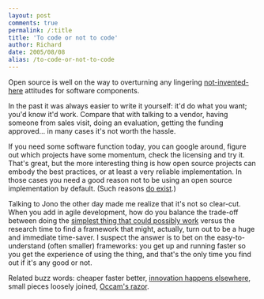```yaml
---
layout: post
comments: true
permalink: /:title
title: 'To code or not to code'
author: Richard
date: 2005/08/08
alias: /to-code-or-not-to-code
---
```


Open source is well on the way to overturning any lingering
[not-invented-here][] attitudes for software components.

In the past it was always easier to write it yourself: it'd do what you
want; you'd know it'd work. Compare that with talking to a vendor,
having someone from sales visit, doing an evaluation, getting the
funding approved... in many cases it's not worth the hassle.

If you need some software function today, you can google around, figure
out which projects have some momentum, check the licensing and try it.
That's great, but the more interesting thing is how open source projects
can embody the best practices, or at least a very reliable
implementation. In those cases you need a good reason not to be using an
open source implementation by default. (Such reasons [do exist][].)

Talking to Jono the other day made me realize that it's not so
clear-cut. When you add in agile development, how do you balance the
trade-off between doing the [simplest thing that could possibly work][]
versus the research time to find a framework that might, actually, turn
out to be a huge and immediate time-saver. I suspect the answer is to
bet on the easy-to-understand (often smaller) frameworks: you get up and
running faster so you get the experience of using the thing, and that's
the only time you find out if it's any good or not.

Related buzz words: cheaper faster better, [innovation happens elsewhere][], small pieces loosely joined, [Occam's razor][].

  [not-invented-here]: http://en.wikipedia.org/wiki/Not_Invented_Here
  [do exist]: http://www.joelonsoftware.com/articles/fog0000000007.html
  [simplest thing that could possibly work]: http://xp.c2.com/DoTheSimplestThingThatCouldPossiblyWork.html
  [innovation happens elsewhere]: http://blogs.sun.com/roller/page/webmink?entry=innovation_happens_elsewhere
  [Occam's razor]: http://en.wikipedia.org/wiki/Occam%27s_Razor

